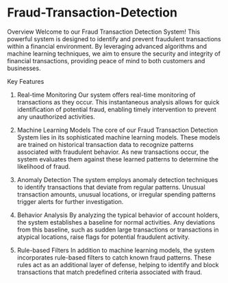 # Fraud-Transaction-Detection
Overview
Welcome to our Fraud Transaction Detection System! This powerful system is designed to identify and prevent fraudulent transactions within a financial environment. By leveraging advanced algorithms and machine learning techniques, we aim to ensure the security and integrity of financial transactions, providing peace of mind to both customers and businesses.

Key Features
1. Real-time Monitoring
Our system offers real-time monitoring of transactions as they occur. This instantaneous analysis allows for quick identification of potential fraud, enabling timely intervention to prevent any unauthorized activities.

2. Machine Learning Models
The core of our Fraud Transaction Detection System lies in its sophisticated machine learning models. These models are trained on historical transaction data to recognize patterns associated with fraudulent behavior. As new transactions occur, the system evaluates them against these learned patterns to determine the likelihood of fraud.

3. Anomaly Detection
The system employs anomaly detection techniques to identify transactions that deviate from regular patterns. Unusual transaction amounts, unusual locations, or irregular spending patterns trigger alerts for further investigation.

4. Behavior Analysis
By analyzing the typical behavior of account holders, the system establishes a baseline for normal activities. Any deviations from this baseline, such as sudden large transactions or transactions in atypical locations, raise flags for potential fraudulent activity.

5. Rule-based Filters
In addition to machine learning models, the system incorporates rule-based filters to catch known fraud patterns. These rules act as an additional layer of defense, helping to identify and block transactions that match predefined criteria associated with fraud.
